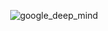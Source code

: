 
<p align="center">
  <img src="https://github.com/HatmanStack/HatmanStack/blob/a1c0bfcdd7247f962b1696f01297bf839db0944e/google_deep_mind.avif" alt="google_deep_mind"/>
</p>
